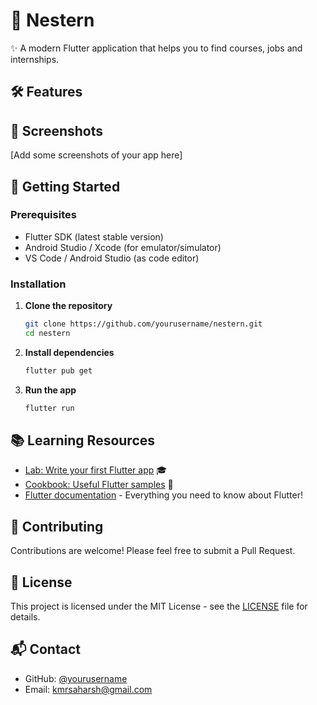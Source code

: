 # 🚀 Nestern

✨ A modern Flutter application that helps you to find courses, jobs and internships.

## 🛠️ Features


## 📱 Screenshots

[Add some screenshots of your app here]
  
## 🚀 Getting Started

### Prerequisites

- Flutter SDK (latest stable version)
- Android Studio / Xcode (for emulator/simulator)
- VS Code / Android Studio (as code editor) 

### Installation

1. **Clone the repository**
   ```bash
   git clone https://github.com/yourusername/nestern.git
   cd nestern
   ``` 

2. **Install dependencies**
   ```bash
   flutter pub get
   ```

3. **Run the app**
   ```bash
   flutter run
   ```

## 📚 Learning Resources

- [Lab: Write your first Flutter app](https://docs.flutter.dev/get-started/codelab) 🎓
- [Cookbook: Useful Flutter samples](https://docs.flutter.dev/cookbook) 📖
- [Flutter documentation](https://docs.flutter.dev/) - Everything you need to know about Flutter!

## 🤝 Contributing

Contributions are welcome! Please feel free to submit a Pull Request.

## 📄 License

This project is licensed under the MIT License - see the [LICENSE](LICENSE) file for details.

## 📬 Contact

- GitHub: [@yourusername](https://github.com/saharshkmr)
- Email: kmrsaharsh@gmail.com
